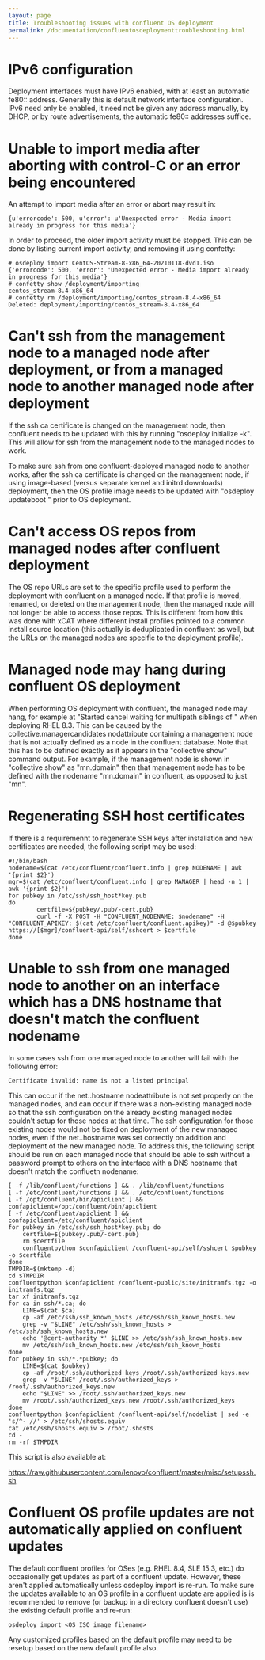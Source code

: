 ```yaml
---
layout: page
title: Troubleshooting issues with confluent OS deployment
permalink: /documentation/confluentosdeploymenttroubleshooting.html
---
```

# IPv6 configuration

Deployment interfaces must have IPv6 enabled, with at least an automatic fe80:: address.  Generally this is default network interface configuration.  IPv6 need only be enabled, it need not be given any address manually, by DHCP, or by route advertisements, the automatic fe80:: addresses suffice.

# Unable to import media after aborting with control-C or an error being encountered

An attempt to import media after an error or abort may result in:

    {u'errorcode': 500, u'error': u'Unexpected error - Media import already in progress for this media'}

In order to proceed, the older import activity must be stopped. This can be done by listing current import activity,
and removing it using confetty:

    # osdeploy import CentOS-Stream-8-x86_64-20210118-dvd1.iso 
    {'errorcode': 500, 'error': 'Unexpected error - Media import already in progress for this media'}
    # confetty show /deployment/importing
    centos_stream-8.4-x86_64
    # confetty rm /deployment/importing/centos_stream-8.4-x86_64
    Deleted: deployment/importing/centos_stream-8.4-x86_64

# Can't ssh from the management node to a managed node after deployment, or from a managed node to another managed node after deployment

If the ssh ca certificate is changed on the management node, then confluent needs to be updated with this by running "osdeploy initialize -k".  This will allow for ssh from the management node to the managed nodes to work.

To make sure ssh from one confluent-deployed managed node to another works, after the ssh ca certificate is changed on the management node, if using image-based (versus separate kernel and initrd downloads) deployment, then the OS profile image needs to be updated with "osdeploy updateboot <profile name>" prior to OS deployment.

# Can't access OS repos from managed nodes after confluent deployment

The OS repo URLs are set to the specific profile used to perform the deployment with confluent on a managed node.  If that profile is moved, renamed, or deleted on the management node, then the managed node will not longer be able to access those repos.  This is different from how this was done with xCAT where different install profiles pointed to a common install source location (this actually is deduplicated in confluent as well, but the URLs on the managed nodes are specific to the deployment profile).

# Managed node may hang during confluent OS deployment

When performing OS deployment with confluent, the managed node may hang, for example at "Started cancel waiting for multipath siblings of <drive>" when deploying RHEL 8.3.  This can be caused by the collective.managercandidates nodattribute containing a management node that is not actually defined as a node in the confluent database.  Note that this has to be defined exactly as it appears in the "collective show" command output.  For example, if the management node is shown in "collective show" as "mn.domain" then that management node has to be defined with the nodename "mn.domain" in confluent, as opposed to just "mn".

# Regenerating SSH host certificates

If there is a requiremennt to regenerate SSH keys after installation and new
certificates are needed, the following script may be used:

```
#!/bin/bash
nodename=$(cat /etc/confluent/confluent.info | grep NODENAME | awk '{print $2}')
mgr=$(cat /etc/confluent/confluent.info | grep MANAGER | head -n 1 | awk '{print $2}')
for pubkey in /etc/ssh/ssh_host*key.pub
do
        certfile=${pubkey/.pub/-cert.pub}
        curl -f -X POST -H "CONFLUENT_NODENAME: $nodename" -H "CONFLUENT_APIKEY: $(cat /etc/confluent/confluent.apikey)" -d @$pubkey https://[$mgr]/confluent-api/self/sshcert > $certfile
done
```

# Unable to ssh from one managed node to another on an interface which has a DNS hostname that doesn't match the confluent nodename

In some cases ssh from one managed node to another will fail with the following error:

```
Certificate invalid: name is not a listed principal
```

This can occur if the net.<name>.hostname nodeattribute is not set properly on the managed nodes, and can occur if there was a non-existing managed node so that the ssh configuration on the already existing managed nodes couldn't setup for those nodes at that time.  The ssh configuration for those existing nodes would not be fixed on deployment of the new managed nodes, even if the net.<name>.hostname was set correctly on addition and deployment of the new managed node.  To address this, the following script should be run on each managed node that should be able to ssh without a password prompt to others on the interface with a DNS hostname that doesn't match the confluetn nodename:

```
[ -f /lib/confluent/functions ] && . /lib/confluent/functions
[ -f /etc/confluent/functions ] && . /etc/confluent/functions
[ -f /opt/confluent/bin/apiclient ] && confapiclient=/opt/confluent/bin/apiclient
[ -f /etc/confluent/apiclient ] && confapiclient=/etc/confluent/apiclient
for pubkey in /etc/ssh/ssh_host*key.pub; do
    certfile=${pubkey/.pub/-cert.pub}
    rm $certfile
    confluentpython $confapiclient /confluent-api/self/sshcert $pubkey -o $certfile
done
TMPDIR=$(mktemp -d)
cd $TMPDIR
confluentpython $confapiclient /confluent-public/site/initramfs.tgz -o initramfs.tgz
tar xf initramfs.tgz
for ca in ssh/*.ca; do
	LINE=$(cat $ca)
	cp -af /etc/ssh/ssh_known_hosts /etc/ssh/ssh_known_hosts.new
	grep -v "$LINE" /etc/ssh/ssh_known_hosts > /etc/ssh/ssh_known_hosts.new
	echo '@cert-authority *' $LINE >> /etc/ssh/ssh_known_hosts.new
	mv /etc/ssh/ssh_known_hosts.new /etc/ssh/ssh_known_hosts
done
for pubkey in ssh/*.*pubkey; do
	LINE=$(cat $pubkey)
	cp -af /root/.ssh/authorized_keys /root/.ssh/authorized_keys.new
	grep -v "$LINE" /root/.ssh/authorized_keys > /root/.ssh/authorized_keys.new
	echo "$LINE" >> /root/.ssh/authorized_keys.new
	mv /root/.ssh/authorized_keys.new /root/.ssh/authorized_keys
done
confluentpython $confapiclient /confluent-api/self/nodelist | sed -e 's/^- //' > /etc/ssh/shosts.equiv
cat /etc/ssh/shosts.equiv > /root/.shosts
cd -
rm -rf $TMPDIR
```

This script is also available at:

https://raw.githubusercontent.com/lenovo/confluent/master/misc/setupssh.sh



# Confluent OS profile updates are not automatically applied on confluent updates

The default confluent profiles for OSes (e.g. RHEL 8.4, SLE 15.3, etc.) do occasionally get updates as part of a confluent update.  However, these aren't applied automatically unless osdeploy import is re-run.  To make sure the updates available to an OS profile in a confluent update are applied is is recommended to remove (or backup in a directory confluent doesn't use) the existing default profile and re-run:

```
osdeploy import <OS ISO image filename>
```

Any customized profiles based on the default profile may need to be resetup based on the new default profile also.
